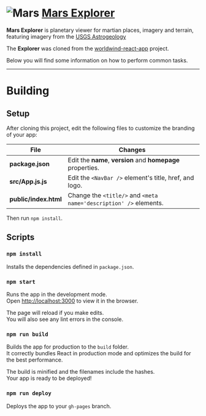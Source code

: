 # ![Mars](images/mars-icon.jpg "Mars logo") [Mars Explorer](https://viewer.earth/mars/) 

__Mars Explorer__ is planetary viewer for martian places, imagery and terrain, featuring imagery from the [USGS Astrogeology](https://astrowebmaps.wr.usgs.gov/webmapatlas/Layers/maps.htm)

The __Explorer__ was cloned from the [worldwind-react-app](https://github.com/emxsys/worldwind-react-app) project.

Below you will find some information on how to perform common tasks.

---
# Building
## Setup

After cloning this project, edit the following files to customize the branding of your app:

File | Changes
-----|--------
__package.json__ | Edit the __name__, __version__ and __homepage__ properties.
__src/App.js.js__ | Edit the `<NavBar />` element's title, href, and logo. 
__public/index.html__ | Change the `<title/>` and `<meta name='description' />` elements.

Then run `npm install`.


## Scripts

### `npm install`
 
Installs the dependencies defined in `package.json`.


### `npm start`

Runs the app in the development mode.<br>
Open [http://localhost:3000](http://localhost:3000) to view it in the browser.

The page will reload if you make edits.<br>
You will also see any lint errors in the console.


### `npm run build`

Builds the app for production to the `build` folder.<br>
It correctly bundles React in production mode and optimizes the build for the best performance.

The build is minified and the filenames include the hashes.<br>
Your app is ready to be deployed!


### `npm run deploy`

Deploys the app to your `gh-pages` branch.
